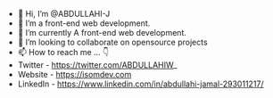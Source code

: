 - 👋 Hi, I’m @ABDULLAHI-J
- 👀 I’m a front-end web development.
- 🌱 I’m currently A front-end web development.
- 💞️ I’m looking to collaborate on opensource projects 
- 📫 How to reach me ... 👇
- Twitter   -   https://twitter.com/ABDULLAHIW_
- Website   -   https://isomdev.com
- LinkedIn  -  https://www.linkedin.com/in/abdullahi-jamal-293011217/
<!---
ABDULLAHI-J/ABDULLAHI-J is a ✨ special ✨ repository because its `README.md` (this file) appears on your GitHub profile.
You can click the Preview link to take a look at your changes.
--->
